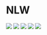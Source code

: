 # NLW

<img src="https://i.imgur.com/yGXe3TX.png"/>

<img src="https://i.imgur.com/KH1kBUK.png"/>

<img src="https://i.imgur.com/WTIwpeq.png"/>

<img src="https://i.imgur.com/Y9Nj0pg.png"/>

<img src="https://i.imgur.com/UAJCdHU.png"/>